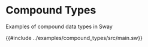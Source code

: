 # Compound Types

Examples of compound data types in Sway

{{#include ../examples/compound_types/src/main.sw}}
